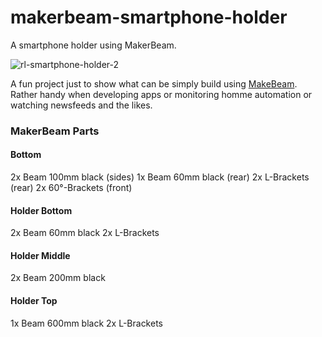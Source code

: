 # makerbeam-smartphone-holder
A smartphone holder using MakerBeam.

![rl-smartphone-holder-2](https://user-images.githubusercontent.com/47274144/61691619-3ae89c80-ad2c-11e9-9ac8-0895bc856206.png)

A fun project just to show what can be simply build using [MakeBeam](https://www.makerbeam.com/).
Rather handy when developing apps or monitoring homme automation or watching newsfeeds and the likes.

### MakerBeam Parts
#### Bottom
2x Beam 100mm black (sides)
1x Beam 60mm black (rear)
2x L-Brackets (rear)
2x 60°-Brackets (front)

#### Holder Bottom
2x Beam 60mm black
2x L-Brackets

#### Holder Middle
2x Beam 200mm black

#### Holder Top
1x Beam 600mm black
2x L-Brackets
